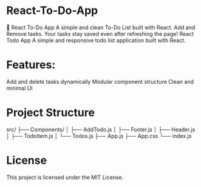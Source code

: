 # React-To-Do-App
📝 React To-Do App A simple and clean To-Do List built with React. Add and Remove tasks. Your tasks stay saved even after refreshing the page!
React Todo App
A simple and responsive todo list application built with React.​

# Features:
Add and delete tasks dynamically​
Modular component structure​
Clean and minimal UI​

# Project Structure
src/
├── Components/
│   ├── AddTodo.js
│   ├── Footer.js
│   ├── Header.js
│   ├── TodoItem.js
│   └── Todos.js
├── App.js
├── App.css
└── index.js

# License
This project is licensed under the MIT License.
